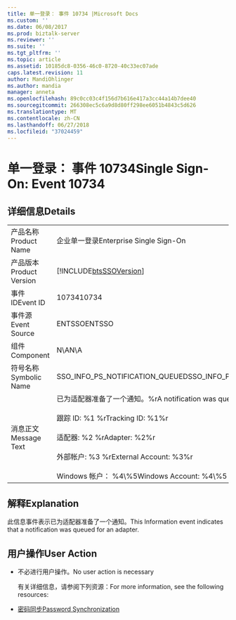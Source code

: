 ```yaml
---
title: 单一登录： 事件 10734 |Microsoft Docs
ms.custom: ''
ms.date: 06/08/2017
ms.prod: biztalk-server
ms.reviewer: ''
ms.suite: ''
ms.tgt_pltfrm: ''
ms.topic: article
ms.assetid: 10185dc8-0356-46c0-8720-40c33ec07ade
caps.latest.revision: 11
author: MandiOhlinger
ms.author: mandia
manager: anneta
ms.openlocfilehash: 89c0cc03c4f156d7b616e417a3cc44a14b7dee40
ms.sourcegitcommit: 266308ec5c6a9d8d80ff298ee6051b4843c5d626
ms.translationtype: MT
ms.contentlocale: zh-CN
ms.lasthandoff: 06/27/2018
ms.locfileid: "37024459"
---
```

# <a name="single-sign-on-event-10734"></a><span data-ttu-id="a6075-102">单一登录： 事件 10734</span><span class="sxs-lookup"><span data-stu-id="a6075-102">Single Sign-On: Event 10734</span></span>
## <a name="details"></a><span data-ttu-id="a6075-103">详细信息</span><span class="sxs-lookup"><span data-stu-id="a6075-103">Details</span></span>  

|                 |                                                                                                                                                                            |
|-----------------|----------------------------------------------------------------------------------------------------------------------------------------------------------------------------|
|  <span data-ttu-id="a6075-104">产品名称</span><span class="sxs-lookup"><span data-stu-id="a6075-104">Product Name</span></span>   |                                                                         <span data-ttu-id="a6075-105">企业单一登录</span><span class="sxs-lookup"><span data-stu-id="a6075-105">Enterprise Single Sign-On</span></span>                                                                          |
| <span data-ttu-id="a6075-106">产品版本</span><span class="sxs-lookup"><span data-stu-id="a6075-106">Product Version</span></span> |                                                         [!INCLUDE[btsSSOVersion](../includes/btsssoversion-md.md)]                                                         |
|    <span data-ttu-id="a6075-107">事件 ID</span><span class="sxs-lookup"><span data-stu-id="a6075-107">Event ID</span></span>     |                                                                                   <span data-ttu-id="a6075-108">10734</span><span class="sxs-lookup"><span data-stu-id="a6075-108">10734</span></span>                                                                                    |
|  <span data-ttu-id="a6075-109">事件源</span><span class="sxs-lookup"><span data-stu-id="a6075-109">Event Source</span></span>   |                                                                                   <span data-ttu-id="a6075-110">ENTSSO</span><span class="sxs-lookup"><span data-stu-id="a6075-110">ENTSSO</span></span>                                                                                   |
|    <span data-ttu-id="a6075-111">组件</span><span class="sxs-lookup"><span data-stu-id="a6075-111">Component</span></span>    |                                                                                    <span data-ttu-id="a6075-112">N\A</span><span class="sxs-lookup"><span data-stu-id="a6075-112">N\A</span></span>                                                                                     |
|  <span data-ttu-id="a6075-113">符号名称</span><span class="sxs-lookup"><span data-stu-id="a6075-113">Symbolic Name</span></span>  |                                                                      <span data-ttu-id="a6075-114">SSO_INFO_PS_NOTIFICATION_QUEUED</span><span class="sxs-lookup"><span data-stu-id="a6075-114">SSO_INFO_PS_NOTIFICATION_QUEUED</span></span>                                                                       |
|  <span data-ttu-id="a6075-115">消息正文</span><span class="sxs-lookup"><span data-stu-id="a6075-115">Message Text</span></span>   | <span data-ttu-id="a6075-116">已为适配器准备了一个通知。%r</span><span class="sxs-lookup"><span data-stu-id="a6075-116">A notification was queued for an adapter.%r</span></span><br /><br /> <span data-ttu-id="a6075-117">跟踪 ID: %1 %r</span><span class="sxs-lookup"><span data-stu-id="a6075-117">Tracking ID: %1%r</span></span><br /><br /> <span data-ttu-id="a6075-118">适配器: %2 %r</span><span class="sxs-lookup"><span data-stu-id="a6075-118">Adapter: %2%r</span></span><br /><br /> <span data-ttu-id="a6075-119">外部帐户: %3 %r</span><span class="sxs-lookup"><span data-stu-id="a6075-119">External Account: %3%r</span></span><br /><br /> <span data-ttu-id="a6075-120">Windows 帐户： %4\\%5</span><span class="sxs-lookup"><span data-stu-id="a6075-120">Windows Account: %4\\%5</span></span> |

## <a name="explanation"></a><span data-ttu-id="a6075-121">解释</span><span class="sxs-lookup"><span data-stu-id="a6075-121">Explanation</span></span>  
 <span data-ttu-id="a6075-122">此信息事件表示已为适配器准备了一个通知。</span><span class="sxs-lookup"><span data-stu-id="a6075-122">This Information event indicates that a notification was queued for an adapter.</span></span>  

## <a name="user-action"></a><span data-ttu-id="a6075-123">用户操作</span><span class="sxs-lookup"><span data-stu-id="a6075-123">User Action</span></span>  

- <span data-ttu-id="a6075-124">不必进行用户操作。</span><span class="sxs-lookup"><span data-stu-id="a6075-124">No user action is necessary</span></span>  

  <span data-ttu-id="a6075-125">有关详细信息，请参阅下列资源：</span><span class="sxs-lookup"><span data-stu-id="a6075-125">For more information, see the following resources:</span></span>  

- [<span data-ttu-id="a6075-126">密码同步</span><span class="sxs-lookup"><span data-stu-id="a6075-126">Password Synchronization</span></span>](../core/password-synchronization2.md)
